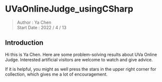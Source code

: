 # UVaOnlineJudge_usingCSharp

> Author : Ya Chen <br>
> Start Date : 2022 / 4 / 13

## Introduction

Hi this is Ya Chen. Here are some problem-solving results about UVa Online Judge. Interested artificial visitors are welcome to watch and give advice.

If it is helpful, you might as well press the stars in the upper right corner for collection, which gives me a lot of encouragement.
